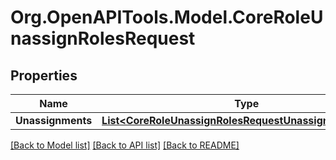 # Org.OpenAPITools.Model.CoreRoleUnassignRolesRequest

## Properties

Name | Type | Description | Notes
------------ | ------------- | ------------- | -------------
**Unassignments** | [**List&lt;CoreRoleUnassignRolesRequestUnassignmentsInner&gt;**](CoreRoleUnassignRolesRequestUnassignmentsInner.md) |  | 

[[Back to Model list]](../README.md#documentation-for-models) [[Back to API list]](../README.md#documentation-for-api-endpoints) [[Back to README]](../README.md)

